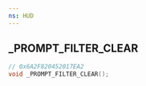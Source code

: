 ```yaml
---
ns: HUD
---
```

## _PROMPT_FILTER_CLEAR

```c
// 0x6A2F820452017EA2
void _PROMPT_FILTER_CLEAR();
```

